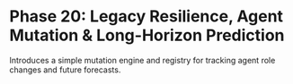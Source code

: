 # Phase 20: Legacy Resilience, Agent Mutation & Long-Horizon Prediction

Introduces a simple mutation engine and registry for tracking agent role changes and future forecasts.
